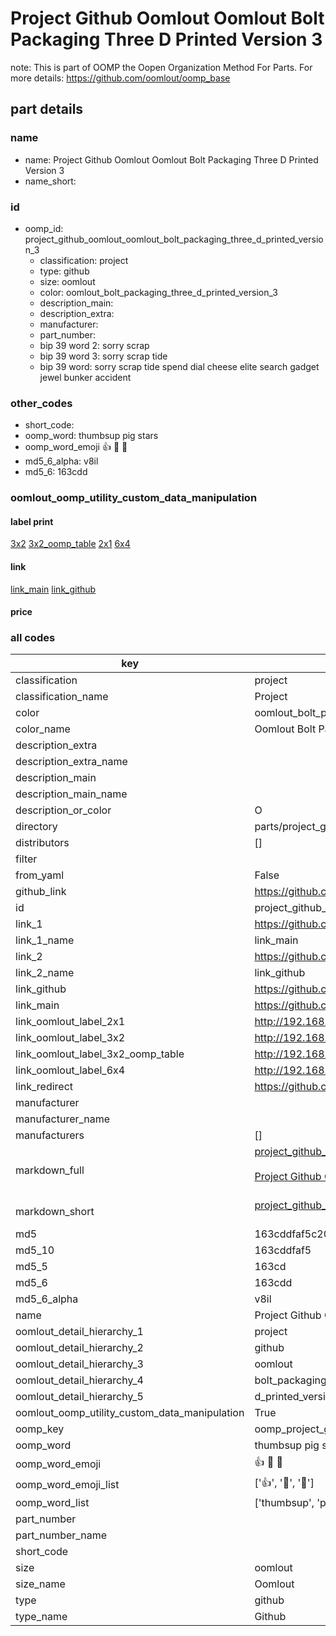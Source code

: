 # Project Github Oomlout Oomlout Bolt Packaging Three D Printed Version 3  

note: This is part of OOMP the Oopen Organization Method For Parts. For more details: https://github.com/oomlout/oomp_base

##  part details
  







### name
* name: Project Github Oomlout Oomlout Bolt Packaging Three D Printed Version 3
* name_short: 
### id
* oomp_id: project_github_oomlout_oomlout_bolt_packaging_three_d_printed_version_3
  * classification: project
  * type: github
  * size: oomlout
  * color: oomlout_bolt_packaging_three_d_printed_version_3
  * description_main: 
  * description_extra: 
  * manufacturer: 
  * part_number: 
  * bip 39 word 2: sorry scrap
  * bip 39 word 3: sorry scrap tide
  * bip 39 word: sorry scrap tide spend dial cheese elite search gadget jewel bunker accident

### other_codes
* short_code: 
* oomp_word: thumbsup pig stars
* oomp_word_emoji :thumbsup: :pig: :stars:
* md5_6_alpha: v8il
* md5_6: 163cdd






### oomlout_oomp_utility_custom_data_manipulation
#### label print
[3x2](http://192.168.1.245:1112/?label=oomp%20v8il)
[3x2_oomp_table](http://192.168.1.108:1112/?label=oomp%20v8il)
[2x1](http://192.168.1.242:1112/?label=oomp%20v8il)
[6x4](http://192.168.1.55:1112/?label=oomp%20v8il)    

#### link

[link_main](https://github.com/oomlout/oomlout_oomp_version_1_messy/tree/main/parts/project_github_oomlout_oomlout_bolt_packaging_three_d_printed_version_3) [link_github](https://github.com/oomlout/oomlout_oomp_version_1_messy/tree/main/parts/project_github_oomlout_oomlout_bolt_packaging_three_d_printed_version_3)                             

#### price







### all codes 
| key | value |  
| --- | --- |  
| classification | project |  
| classification_name | Project |  
| color | oomlout_bolt_packaging_three_d_printed_version_3 |  
| color_name | Oomlout Bolt Packaging Three D Printed Version 3 |  
| description_extra |  |  
| description_extra_name |  |  
| description_main |  |  
| description_main_name |  |  
| description_or_color | O  |  
| directory | parts/project_github_oomlout_oomlout_bolt_packaging_three_d_printed_version_3 |  
| distributors | [] |  
| filter |  |  
| from_yaml | False |  
| github_link | https://github.com/oomlout/oomlout_oomp_part_src/tree/main/parts/project_github_oomlout_oomlout_bolt_packaging_three_d_printed_version_3 |  
| id | project_github_oomlout_oomlout_bolt_packaging_three_d_printed_version_3 |  
| link_1 | https://github.com/oomlout/oomlout_oomp_version_1_messy/tree/main/parts/project_github_oomlout_oomlout_bolt_packaging_three_d_printed_version_3 |  
| link_1_name | link_main |  
| link_2 | https://github.com/oomlout/oomlout_oomp_version_1_messy/tree/main/parts/project_github_oomlout_oomlout_bolt_packaging_three_d_printed_version_3 |  
| link_2_name | link_github |  
| link_github | https://github.com/oomlout/oomlout_oomp_version_1_messy/tree/main/parts/project_github_oomlout_oomlout_bolt_packaging_three_d_printed_version_3 |  
| link_main | https://github.com/oomlout/oomlout_oomp_version_1_messy/tree/main/parts/project_github_oomlout_oomlout_bolt_packaging_three_d_printed_version_3 |  
| link_oomlout_label_2x1 | http://192.168.1.242:1112/?label=oomp%20v8il |  
| link_oomlout_label_3x2 | http://192.168.1.245:1112/?label=oomp%20v8il |  
| link_oomlout_label_3x2_oomp_table | http://192.168.1.108:1112/?label=oomp%20v8il |  
| link_oomlout_label_6x4 | http://192.168.1.55:1112/?label=oomp%20v8il |  
| link_redirect | https://github.com/oomlout/oomlout_oomp_version_1_messy/tree/main/parts/project_github_oomlout_oomlout_bolt_packaging_three_d_printed_version_3 |  
| manufacturer |  |  
| manufacturer_name |  |  
| manufacturers | [] |  
| markdown_full | [project_github_oomlout_oomlout_bolt_packaging_three_d_printed_version_3](none)<br>[](none)<br>[Project Github Oomlout Oomlout Bolt Packaging Three D Printed Version 3](none)<br><br> |  
| markdown_short | [project_github_oomlout_oomlout_bolt_packaging_three_d_printed_version_3](none)<br><br> |  
| md5 | 163cddfaf5c209009c9e8d15c3b05e7b |  
| md5_10 | 163cddfaf5 |  
| md5_5 | 163cd |  
| md5_6 | 163cdd |  
| md5_6_alpha | v8il |  
| name | Project Github Oomlout Oomlout Bolt Packaging Three D Printed Version 3 |  
| oomlout_detail_hierarchy_1 | project |  
| oomlout_detail_hierarchy_2 | github |  
| oomlout_detail_hierarchy_3 | oomlout |  
| oomlout_detail_hierarchy_4 | bolt_packaging_three |  
| oomlout_detail_hierarchy_5 | d_printed_version_3 |  
| oomlout_oomp_utility_custom_data_manipulation | True |  
| oomp_key | oomp_project_github_oomlout_oomlout_bolt_packaging_three_d_printed_version_3 |  
| oomp_word | thumbsup pig stars |  
| oomp_word_emoji | :thumbsup: :pig: :stars: |  
| oomp_word_emoji_list | [':thumbsup:', ':pig:', ':stars:'] |  
| oomp_word_list | ['thumbsup', 'pig', 'stars'] |  
| part_number |  |  
| part_number_name |  |  
| short_code |  |  
| size | oomlout |  
| size_name | Oomlout |  
| type | github |  
| type_name | Github |  
